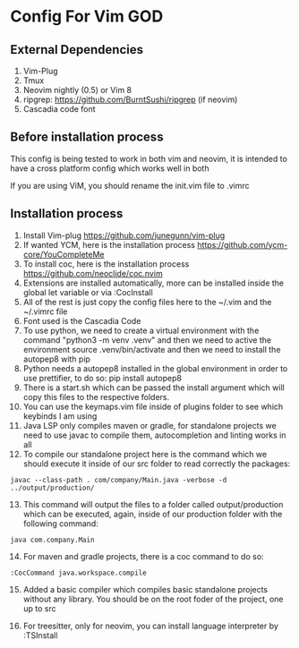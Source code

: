 # Config For Vim GOD

## External Dependencies

1. Vim-Plug
2. Tmux
3. Neovim nightly (0.5) or Vim 8
4. ripgrep: https://github.com/BurntSushi/ripgrep (if neovim)
5. Cascadia code font

## Before installation process

This config is being tested to work in both vim and neovim, it is intended to have a cross platform config which works well in both

If you are using ViM, you should rename the init.vim file to .vimrc

## Installation process

1. Install Vim-plug https://github.com/junegunn/vim-plug
2. If wanted YCM, here is the installation process https://github.com/ycm-core/YouCompleteMe
3. To install coc, here is the installation process https://github.com/neoclide/coc.nvim
4. Extensions are installed automatically, more can be installed inside the global let variable or via :CocInstall
5. All of the rest is just copy the config files here to the ~/.vim and the ~/.vimrc file
6. Font used is the Cascadia Code
7. To use python, we need to create a virtual environment with the command "python3 -m venv .venv" and then we need to active the environment source .venv/bin/activate and then we need to install the autopep8 with pip
8. Python needs a autopep8 installed in the global environment in order to use prettifier, to do so: pip install autopep8
9. There is a start.sh which can be passed the install argument which will copy this files to the respective folders.
10. You can use the keymaps.vim file inside of plugins folder to see which keybinds I am using
11. Java LSP only compiles maven or gradle, for standalone projects we need to use javac to compile them, autocompletion and linting works in all
12. To compile our standalone project here is the command which we should execute it inside of our src folder to read correctly the packages:

```
javac --class-path . com/company/Main.java -verbose -d ../output/production/
```

13. This command will output the files to a folder called output/production which can be executed, again, inside of our production folder with the following command:

```
java com.company.Main
```

14. For maven and gradle projects, there is a coc command to do so:

```
:CocCommand java.workspace.compile
```

15. Added a basic compiler which compiles basic standalone projects without any library. You should be on the root foder of the project, one up to src

16. For treesitter, only for neovim, you can install language interpreter by :TSInstall <language>
